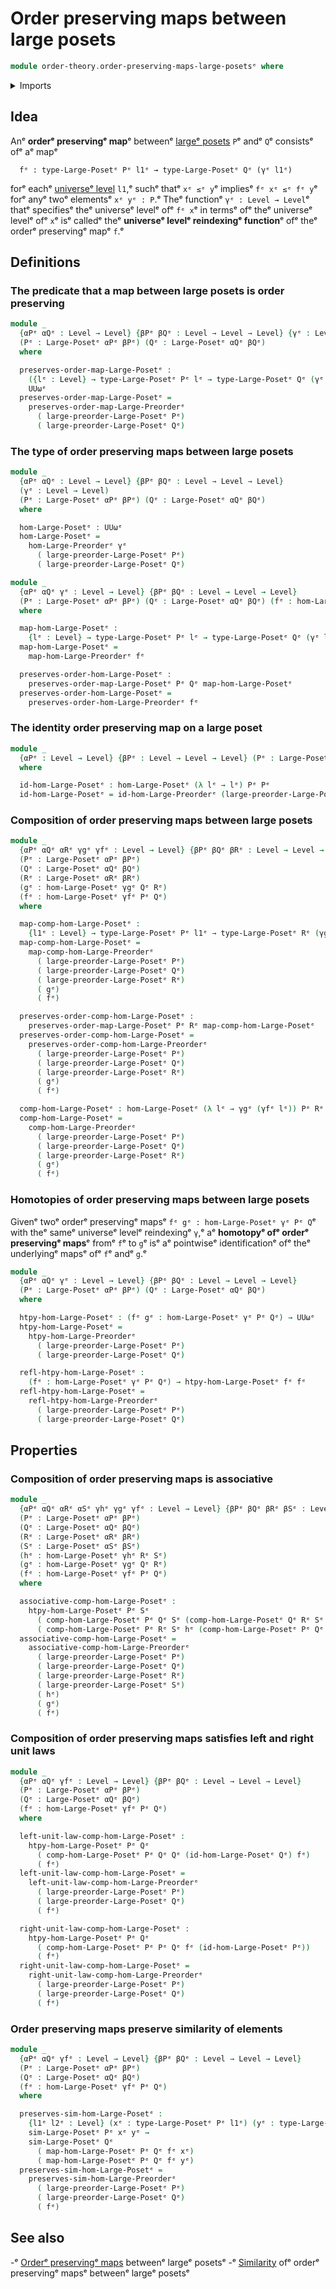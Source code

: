 # Order preserving maps between large posets

```agda
module order-theory.order-preserving-maps-large-posetsᵉ where
```

<details><summary>Imports</summary>

```agda
open import foundation.universe-levelsᵉ

open import order-theory.large-posetsᵉ
open import order-theory.order-preserving-maps-large-preordersᵉ
open import order-theory.similarity-of-elements-large-posetsᵉ
```

</details>

## Idea

Anᵉ **orderᵉ preservingᵉ map**ᵉ betweenᵉ [largeᵉ posets](order-theory.large-posets.mdᵉ)
`P`ᵉ andᵉ `Q`ᵉ consistsᵉ ofᵉ aᵉ mapᵉ

```text
  fᵉ : type-Large-Posetᵉ Pᵉ l1ᵉ → type-Large-Posetᵉ Qᵉ (γᵉ l1ᵉ)
```

forᵉ eachᵉ [universeᵉ level](foundation.universe-levels.mdᵉ) `l1`,ᵉ suchᵉ thatᵉ `xᵉ ≤ᵉ y`ᵉ
impliesᵉ `fᵉ xᵉ ≤ᵉ fᵉ y`ᵉ forᵉ anyᵉ twoᵉ elementsᵉ `xᵉ yᵉ : P`.ᵉ Theᵉ functionᵉ
`γᵉ : Level → Level`ᵉ thatᵉ specifiesᵉ theᵉ universeᵉ levelᵉ ofᵉ `fᵉ x`ᵉ in termsᵉ ofᵉ theᵉ
universeᵉ levelᵉ ofᵉ `x`ᵉ isᵉ calledᵉ theᵉ **universeᵉ levelᵉ reindexingᵉ function**ᵉ ofᵉ
theᵉ orderᵉ preservingᵉ mapᵉ `f`.ᵉ

## Definitions

### The predicate that a map between large posets is order preserving

```agda
module _
  {αPᵉ αQᵉ : Level → Level} {βPᵉ βQᵉ : Level → Level → Level} {γᵉ : Level → Level}
  (Pᵉ : Large-Posetᵉ αPᵉ βPᵉ) (Qᵉ : Large-Posetᵉ αQᵉ βQᵉ)
  where

  preserves-order-map-Large-Posetᵉ :
    ({lᵉ : Level} → type-Large-Posetᵉ Pᵉ lᵉ → type-Large-Posetᵉ Qᵉ (γᵉ lᵉ)) →
    UUωᵉ
  preserves-order-map-Large-Posetᵉ =
    preserves-order-map-Large-Preorderᵉ
      ( large-preorder-Large-Posetᵉ Pᵉ)
      ( large-preorder-Large-Posetᵉ Qᵉ)
```

### The type of order preserving maps between large posets

```agda
module _
  {αPᵉ αQᵉ : Level → Level} {βPᵉ βQᵉ : Level → Level → Level}
  (γᵉ : Level → Level)
  (Pᵉ : Large-Posetᵉ αPᵉ βPᵉ) (Qᵉ : Large-Posetᵉ αQᵉ βQᵉ)
  where

  hom-Large-Posetᵉ : UUωᵉ
  hom-Large-Posetᵉ =
    hom-Large-Preorderᵉ γᵉ
      ( large-preorder-Large-Posetᵉ Pᵉ)
      ( large-preorder-Large-Posetᵉ Qᵉ)

module _
  {αPᵉ αQᵉ γᵉ : Level → Level} {βPᵉ βQᵉ : Level → Level → Level}
  (Pᵉ : Large-Posetᵉ αPᵉ βPᵉ) (Qᵉ : Large-Posetᵉ αQᵉ βQᵉ) (fᵉ : hom-Large-Posetᵉ γᵉ Pᵉ Qᵉ)
  where

  map-hom-Large-Posetᵉ :
    {lᵉ : Level} → type-Large-Posetᵉ Pᵉ lᵉ → type-Large-Posetᵉ Qᵉ (γᵉ lᵉ)
  map-hom-Large-Posetᵉ =
    map-hom-Large-Preorderᵉ fᵉ

  preserves-order-hom-Large-Posetᵉ :
    preserves-order-map-Large-Posetᵉ Pᵉ Qᵉ map-hom-Large-Posetᵉ
  preserves-order-hom-Large-Posetᵉ =
    preserves-order-hom-Large-Preorderᵉ fᵉ
```

### The identity order preserving map on a large poset

```agda
module _
  {αPᵉ : Level → Level} {βPᵉ : Level → Level → Level} (Pᵉ : Large-Posetᵉ αPᵉ βPᵉ)
  where

  id-hom-Large-Posetᵉ : hom-Large-Posetᵉ (λ lᵉ → lᵉ) Pᵉ Pᵉ
  id-hom-Large-Posetᵉ = id-hom-Large-Preorderᵉ (large-preorder-Large-Posetᵉ Pᵉ)
```

### Composition of order preserving maps between large posets

```agda
module _
  {αPᵉ αQᵉ αRᵉ γgᵉ γfᵉ : Level → Level} {βPᵉ βQᵉ βRᵉ : Level → Level → Level}
  (Pᵉ : Large-Posetᵉ αPᵉ βPᵉ)
  (Qᵉ : Large-Posetᵉ αQᵉ βQᵉ)
  (Rᵉ : Large-Posetᵉ αRᵉ βRᵉ)
  (gᵉ : hom-Large-Posetᵉ γgᵉ Qᵉ Rᵉ)
  (fᵉ : hom-Large-Posetᵉ γfᵉ Pᵉ Qᵉ)
  where

  map-comp-hom-Large-Posetᵉ :
    {l1ᵉ : Level} → type-Large-Posetᵉ Pᵉ l1ᵉ → type-Large-Posetᵉ Rᵉ (γgᵉ (γfᵉ l1ᵉ))
  map-comp-hom-Large-Posetᵉ =
    map-comp-hom-Large-Preorderᵉ
      ( large-preorder-Large-Posetᵉ Pᵉ)
      ( large-preorder-Large-Posetᵉ Qᵉ)
      ( large-preorder-Large-Posetᵉ Rᵉ)
      ( gᵉ)
      ( fᵉ)

  preserves-order-comp-hom-Large-Posetᵉ :
    preserves-order-map-Large-Posetᵉ Pᵉ Rᵉ map-comp-hom-Large-Posetᵉ
  preserves-order-comp-hom-Large-Posetᵉ =
    preserves-order-comp-hom-Large-Preorderᵉ
      ( large-preorder-Large-Posetᵉ Pᵉ)
      ( large-preorder-Large-Posetᵉ Qᵉ)
      ( large-preorder-Large-Posetᵉ Rᵉ)
      ( gᵉ)
      ( fᵉ)

  comp-hom-Large-Posetᵉ : hom-Large-Posetᵉ (λ lᵉ → γgᵉ (γfᵉ lᵉ)) Pᵉ Rᵉ
  comp-hom-Large-Posetᵉ =
    comp-hom-Large-Preorderᵉ
      ( large-preorder-Large-Posetᵉ Pᵉ)
      ( large-preorder-Large-Posetᵉ Qᵉ)
      ( large-preorder-Large-Posetᵉ Rᵉ)
      ( gᵉ)
      ( fᵉ)
```

### Homotopies of order preserving maps between large posets

Givenᵉ twoᵉ orderᵉ preservingᵉ mapsᵉ `fᵉ gᵉ : hom-Large-Posetᵉ γᵉ Pᵉ Q`ᵉ with theᵉ sameᵉ
universeᵉ levelᵉ reindexingᵉ `γ`,ᵉ aᵉ **homotopyᵉ ofᵉ orderᵉ preservingᵉ maps**ᵉ fromᵉ `f`ᵉ
to `g`ᵉ isᵉ aᵉ pointwiseᵉ identificationᵉ ofᵉ theᵉ underlyingᵉ mapsᵉ ofᵉ `f`ᵉ andᵉ `g`.ᵉ

```agda
module _
  {αPᵉ αQᵉ γᵉ : Level → Level} {βPᵉ βQᵉ : Level → Level → Level}
  (Pᵉ : Large-Posetᵉ αPᵉ βPᵉ) (Qᵉ : Large-Posetᵉ αQᵉ βQᵉ)
  where

  htpy-hom-Large-Posetᵉ : (fᵉ gᵉ : hom-Large-Posetᵉ γᵉ Pᵉ Qᵉ) → UUωᵉ
  htpy-hom-Large-Posetᵉ =
    htpy-hom-Large-Preorderᵉ
      ( large-preorder-Large-Posetᵉ Pᵉ)
      ( large-preorder-Large-Posetᵉ Qᵉ)

  refl-htpy-hom-Large-Posetᵉ :
    (fᵉ : hom-Large-Posetᵉ γᵉ Pᵉ Qᵉ) → htpy-hom-Large-Posetᵉ fᵉ fᵉ
  refl-htpy-hom-Large-Posetᵉ =
    refl-htpy-hom-Large-Preorderᵉ
      ( large-preorder-Large-Posetᵉ Pᵉ)
      ( large-preorder-Large-Posetᵉ Qᵉ)
```

## Properties

### Composition of order preserving maps is associative

```agda
module _
  {αPᵉ αQᵉ αRᵉ αSᵉ γhᵉ γgᵉ γfᵉ : Level → Level} {βPᵉ βQᵉ βRᵉ βSᵉ : Level → Level → Level}
  (Pᵉ : Large-Posetᵉ αPᵉ βPᵉ)
  (Qᵉ : Large-Posetᵉ αQᵉ βQᵉ)
  (Rᵉ : Large-Posetᵉ αRᵉ βRᵉ)
  (Sᵉ : Large-Posetᵉ αSᵉ βSᵉ)
  (hᵉ : hom-Large-Posetᵉ γhᵉ Rᵉ Sᵉ)
  (gᵉ : hom-Large-Posetᵉ γgᵉ Qᵉ Rᵉ)
  (fᵉ : hom-Large-Posetᵉ γfᵉ Pᵉ Qᵉ)
  where

  associative-comp-hom-Large-Posetᵉ :
    htpy-hom-Large-Posetᵉ Pᵉ Sᵉ
      ( comp-hom-Large-Posetᵉ Pᵉ Qᵉ Sᵉ (comp-hom-Large-Posetᵉ Qᵉ Rᵉ Sᵉ hᵉ gᵉ) fᵉ)
      ( comp-hom-Large-Posetᵉ Pᵉ Rᵉ Sᵉ hᵉ (comp-hom-Large-Posetᵉ Pᵉ Qᵉ Rᵉ gᵉ fᵉ))
  associative-comp-hom-Large-Posetᵉ =
    associative-comp-hom-Large-Preorderᵉ
      ( large-preorder-Large-Posetᵉ Pᵉ)
      ( large-preorder-Large-Posetᵉ Qᵉ)
      ( large-preorder-Large-Posetᵉ Rᵉ)
      ( large-preorder-Large-Posetᵉ Sᵉ)
      ( hᵉ)
      ( gᵉ)
      ( fᵉ)
```

### Composition of order preserving maps satisfies left and right unit laws

```agda
module _
  {αPᵉ αQᵉ γfᵉ : Level → Level} {βPᵉ βQᵉ : Level → Level → Level}
  (Pᵉ : Large-Posetᵉ αPᵉ βPᵉ)
  (Qᵉ : Large-Posetᵉ αQᵉ βQᵉ)
  (fᵉ : hom-Large-Posetᵉ γfᵉ Pᵉ Qᵉ)
  where

  left-unit-law-comp-hom-Large-Posetᵉ :
    htpy-hom-Large-Posetᵉ Pᵉ Qᵉ
      ( comp-hom-Large-Posetᵉ Pᵉ Qᵉ Qᵉ (id-hom-Large-Posetᵉ Qᵉ) fᵉ)
      ( fᵉ)
  left-unit-law-comp-hom-Large-Posetᵉ =
    left-unit-law-comp-hom-Large-Preorderᵉ
      ( large-preorder-Large-Posetᵉ Pᵉ)
      ( large-preorder-Large-Posetᵉ Qᵉ)
      ( fᵉ)

  right-unit-law-comp-hom-Large-Posetᵉ :
    htpy-hom-Large-Posetᵉ Pᵉ Qᵉ
      ( comp-hom-Large-Posetᵉ Pᵉ Pᵉ Qᵉ fᵉ (id-hom-Large-Posetᵉ Pᵉ))
      ( fᵉ)
  right-unit-law-comp-hom-Large-Posetᵉ =
    right-unit-law-comp-hom-Large-Preorderᵉ
      ( large-preorder-Large-Posetᵉ Pᵉ)
      ( large-preorder-Large-Posetᵉ Qᵉ)
      ( fᵉ)
```

### Order preserving maps preserve similarity of elements

```agda
module _
  {αPᵉ αQᵉ γfᵉ : Level → Level} {βPᵉ βQᵉ : Level → Level → Level}
  (Pᵉ : Large-Posetᵉ αPᵉ βPᵉ)
  (Qᵉ : Large-Posetᵉ αQᵉ βQᵉ)
  (fᵉ : hom-Large-Posetᵉ γfᵉ Pᵉ Qᵉ)
  where

  preserves-sim-hom-Large-Posetᵉ :
    {l1ᵉ l2ᵉ : Level} (xᵉ : type-Large-Posetᵉ Pᵉ l1ᵉ) (yᵉ : type-Large-Posetᵉ Pᵉ l2ᵉ) →
    sim-Large-Posetᵉ Pᵉ xᵉ yᵉ →
    sim-Large-Posetᵉ Qᵉ
      ( map-hom-Large-Posetᵉ Pᵉ Qᵉ fᵉ xᵉ)
      ( map-hom-Large-Posetᵉ Pᵉ Qᵉ fᵉ yᵉ)
  preserves-sim-hom-Large-Posetᵉ =
    preserves-sim-hom-Large-Preorderᵉ
      ( large-preorder-Large-Posetᵉ Pᵉ)
      ( large-preorder-Large-Posetᵉ Qᵉ)
      ( fᵉ)
```

## See also

-ᵉ [Orderᵉ preservingᵉ maps](order-theory.order-preserving-maps-large-posets.mdᵉ)
  betweenᵉ largeᵉ posetsᵉ
-ᵉ [Similarity](order-theory.similarity-of-order-preserving-maps-large-posets.mdᵉ)
  ofᵉ orderᵉ preservingᵉ mapsᵉ betweenᵉ largeᵉ posetsᵉ